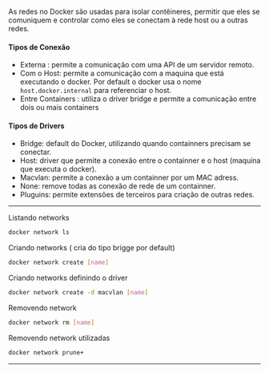 As redes no Docker são usadas para isolar contêineres, permitir que eles se comuniquem e controlar como eles se conectam à rede host ou a outras redes.

#### Tipos de Conexão

- Externa : permite a comunicação com uma API de um servidor remoto.
- Com o Host: permite a comunicação com a maquina que está executando o docker. Por default o docker usa o nome ```host.docker.internal``` para referenciar o host.
- Entre Containers : utiliza o driver bridge e permite a comunicação entre dois ou mais containers

#### Tipos de Drivers
- Bridge: default do Docker, utilizando quando containners precisam se conectar.
- Host: driver que permite a conexão entre o containner e o host (maquina que executa o docker).
- Macvlan: permite a conexão a um containner por um MAC adress.
- None: remove todas as conexão de rede de um containner.
- Pluguins: permite extensões de terceiros para criação de outras redes.

-----------------------------
Listando networks
```bash
docker network ls
```

Criando networks ( cria do tipo brigge por default)
```bash
docker network create [name]
```

Criando networks definindo o driver
```bash
docker network create -d macvlan [name] 
```

Removendo network
```bash
docker network rm [name] 
```

Removendo network  utilizadas
```bash
docker network prune+
```


-----------------------------





